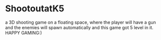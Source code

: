 # ShootoutatK5
a 3D shooting game on a floating space, where the player will have a gun and the enemies will spawn automatically and this game got 5 level in it. HAPPY GAMING:) 
